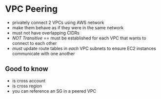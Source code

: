 # VPC Peering

* privately connect 2 VPCs using AWS network
* make them behave as if they were in the same network
* must not have overlapping CIDRs
* *NOT Transitive* == must be established for each VPC that wants to connect to each other
* *must* update route tables in *each* VPC subnets to ensure EC2 instances communicate with one another

## Good to know

* is cross account
* is cross region
* you can reference an SG in a peered VPC
